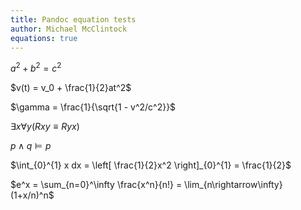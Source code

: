 ```yaml
---
title: Pandoc equation tests
author: Michael McClintock
equations: true
---
```


$a^2 + b^2 = c^2$

$v(t) = v_0 + \frac{1}{2}at^2$

$\gamma = \frac{1}{\sqrt{1 - v^2/c^2}}$  

$\exists x \forall y (Rxy \equiv Ryx)$

$p \wedge q \models p$

$\int_{0}^{1} x dx = \left[ \frac{1}{2}x^2 \right]_{0}^{1} =
\frac{1}{2}$

$e^x = \sum_{n=0}^\infty \frac{x^n}{n!} = \lim_{n\rightarrow\infty}
(1+x/n)^n$
